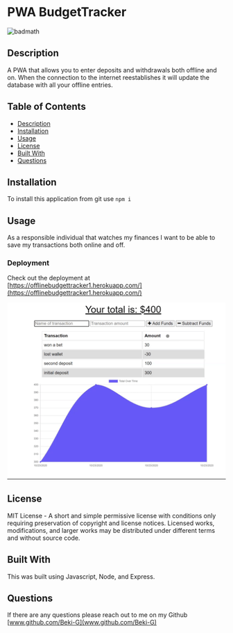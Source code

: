 
# PWA BudgetTracker

![badmath](https://img.shields.io/static/v1?label=license&message=MIT%20License&color=green)

## Description 

A PWA that allows you to enter deposits and withdrawals both offline and on. When the connection to the internet reestablishes it will update the database with all your offline entries. 

## Table of Contents
* [Description](#description)
* [Installation](#installation)
* [Usage](#usage)
* [License](#license)
* [Built With](#built%20with)
* [Questions](#questions)

## Installation
To install this application from git use `npm i`

## Usage
As a responsible individual that watches my finances I want to be able to save my transactions both online and off.

### Deployment
Check out the deployment at [https://offlinebudgettracker1.herokuapp.com/](https://offlinebudgettracker1.herokuapp.com/)

![./assets/BudgetTracker.gif](./assets/BudgetTracker.gif)

## License
MIT License - A short and simple permissive license with conditions only requiring preservation of copyright and license notices. Licensed works, modifications, and larger works may be distributed under different terms and without source code.

## Built With
This was built using Javascript, Node, and Express. 

## Questions
If there are any questions please reach out to me on my Github [www.github.com/Beki-G](www.github.com/Beki-G) 

